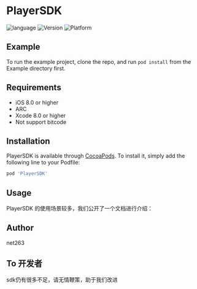 # PlayerSDK

![language](https://img.shields.io/badge/language-Object--C-brightgreen)
![Version](https://img.shields.io/badge/Version-3.7.10-brightgreen)
![Platform](https://img.shields.io/badge/Platform-iOS-brightgreen)

## Example

To run the example project, clone the repo, and run `pod install` from the Example directory first.

## Requirements

 - iOS 8.0 or higher
 - ARC
 - Xcode 8.0 or higher
 - Not support bitcode
 
## Installation

PlayerSDK is available through [CocoaPods](https://cocoapods.org). To install
it, simply add the following line to your Podfile:

```ruby
pod 'PlayerSDK'
```
## Usage

PlayerSDK 的使用场景较多，我们公开了一个文档进行介绍：


## Author

net263

## To 开发者

sdk仍有很多不足，请无情鞭策，助于我们改进
